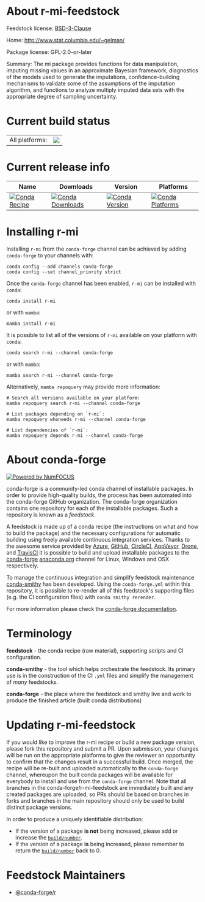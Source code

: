 About r-mi-feedstock
====================

Feedstock license: [BSD-3-Clause](https://github.com/conda-forge/r-mi-feedstock/blob/main/LICENSE.txt)

Home: http://www.stat.columbia.edu/~gelman/

Package license: GPL-2.0-or-later

Summary: The mi package provides functions for data manipulation, imputing missing values in an approximate Bayesian framework, diagnostics of the models used to generate the imputations, confidence-building mechanisms to validate some of the assumptions of the imputation algorithm, and functions to analyze multiply imputed data sets with the appropriate degree of sampling uncertainty.

Current build status
====================


<table><tr><td>All platforms:</td>
    <td>
      <a href="https://dev.azure.com/conda-forge/feedstock-builds/_build/latest?definitionId=1354&branchName=main">
        <img src="https://dev.azure.com/conda-forge/feedstock-builds/_apis/build/status/r-mi-feedstock?branchName=main">
      </a>
    </td>
  </tr>
</table>

Current release info
====================

| Name | Downloads | Version | Platforms |
| --- | --- | --- | --- |
| [![Conda Recipe](https://img.shields.io/badge/recipe-r--mi-green.svg)](https://anaconda.org/conda-forge/r-mi) | [![Conda Downloads](https://img.shields.io/conda/dn/conda-forge/r-mi.svg)](https://anaconda.org/conda-forge/r-mi) | [![Conda Version](https://img.shields.io/conda/vn/conda-forge/r-mi.svg)](https://anaconda.org/conda-forge/r-mi) | [![Conda Platforms](https://img.shields.io/conda/pn/conda-forge/r-mi.svg)](https://anaconda.org/conda-forge/r-mi) |

Installing r-mi
===============

Installing `r-mi` from the `conda-forge` channel can be achieved by adding `conda-forge` to your channels with:

```
conda config --add channels conda-forge
conda config --set channel_priority strict
```

Once the `conda-forge` channel has been enabled, `r-mi` can be installed with `conda`:

```
conda install r-mi
```

or with `mamba`:

```
mamba install r-mi
```

It is possible to list all of the versions of `r-mi` available on your platform with `conda`:

```
conda search r-mi --channel conda-forge
```

or with `mamba`:

```
mamba search r-mi --channel conda-forge
```

Alternatively, `mamba repoquery` may provide more information:

```
# Search all versions available on your platform:
mamba repoquery search r-mi --channel conda-forge

# List packages depending on `r-mi`:
mamba repoquery whoneeds r-mi --channel conda-forge

# List dependencies of `r-mi`:
mamba repoquery depends r-mi --channel conda-forge
```


About conda-forge
=================

[![Powered by
NumFOCUS](https://img.shields.io/badge/powered%20by-NumFOCUS-orange.svg?style=flat&colorA=E1523D&colorB=007D8A)](https://numfocus.org)

conda-forge is a community-led conda channel of installable packages.
In order to provide high-quality builds, the process has been automated into the
conda-forge GitHub organization. The conda-forge organization contains one repository
for each of the installable packages. Such a repository is known as a *feedstock*.

A feedstock is made up of a conda recipe (the instructions on what and how to build
the package) and the necessary configurations for automatic building using freely
available continuous integration services. Thanks to the awesome service provided by
[Azure](https://azure.microsoft.com/en-us/services/devops/), [GitHub](https://github.com/),
[CircleCI](https://circleci.com/), [AppVeyor](https://www.appveyor.com/),
[Drone](https://cloud.drone.io/welcome), and [TravisCI](https://travis-ci.com/)
it is possible to build and upload installable packages to the
[conda-forge](https://anaconda.org/conda-forge) [anaconda.org](https://anaconda.org/)
channel for Linux, Windows and OSX respectively.

To manage the continuous integration and simplify feedstock maintenance
[conda-smithy](https://github.com/conda-forge/conda-smithy) has been developed.
Using the ``conda-forge.yml`` within this repository, it is possible to re-render all of
this feedstock's supporting files (e.g. the CI configuration files) with ``conda smithy rerender``.

For more information please check the [conda-forge documentation](https://conda-forge.org/docs/).

Terminology
===========

**feedstock** - the conda recipe (raw material), supporting scripts and CI configuration.

**conda-smithy** - the tool which helps orchestrate the feedstock.
                   Its primary use is in the construction of the CI ``.yml`` files
                   and simplify the management of *many* feedstocks.

**conda-forge** - the place where the feedstock and smithy live and work to
                  produce the finished article (built conda distributions)


Updating r-mi-feedstock
=======================

If you would like to improve the r-mi recipe or build a new
package version, please fork this repository and submit a PR. Upon submission,
your changes will be run on the appropriate platforms to give the reviewer an
opportunity to confirm that the changes result in a successful build. Once
merged, the recipe will be re-built and uploaded automatically to the
`conda-forge` channel, whereupon the built conda packages will be available for
everybody to install and use from the `conda-forge` channel.
Note that all branches in the conda-forge/r-mi-feedstock are
immediately built and any created packages are uploaded, so PRs should be based
on branches in forks and branches in the main repository should only be used to
build distinct package versions.

In order to produce a uniquely identifiable distribution:
 * If the version of a package **is not** being increased, please add or increase
   the [``build/number``](https://docs.conda.io/projects/conda-build/en/latest/resources/define-metadata.html#build-number-and-string).
 * If the version of a package **is** being increased, please remember to return
   the [``build/number``](https://docs.conda.io/projects/conda-build/en/latest/resources/define-metadata.html#build-number-and-string)
   back to 0.

Feedstock Maintainers
=====================

* [@conda-forge/r](https://github.com/orgs/conda-forge/teams/r/)

